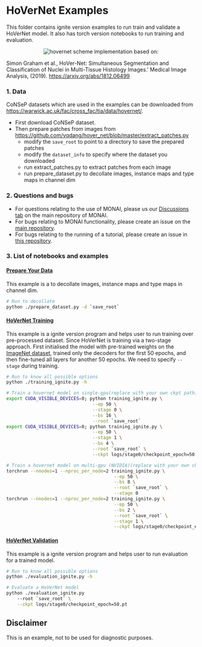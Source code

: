 # HoVerNet Examples

This folder contains ignite version examples to run train and validate a HoVerNet model.
It also has torch version notebooks to run training and evaluation.
<p align="center">
  <img src="https://ars.els-cdn.com/content/image/1-s2.0-S1361841519301045-fx1_lrg.jpg" alt="hovernet scheme")
</p>
implementation based on:

Simon Graham et al., HoVer-Net: Simultaneous Segmentation and Classification of Nuclei in Multi-Tissue Histology Images.' Medical Image Analysis, (2019). https://arxiv.org/abs/1812.06499

### 1. Data

CoNSeP datasets which are used in the examples can be downloaded from https://warwick.ac.uk/fac/cross_fac/tia/data/hovernet/.
- First download CoNSeP dataset.
- Then prepare patches from images from https://github.com/vqdang/hover_net/blob/master/extract_patches.py
    - modify the  `save_root` to point to a directory to save the prepared patches
    - modify the  `dataset_info` to specify where the dataset you downloaded
    - run extract_patches.py to extract patches from each image
    - run prepare_dataset.py to decollate images, instance maps and type maps in channel dim

### 2. Questions and bugs

- For questions relating to the use of MONAI, please us our [Discussions tab](https://github.com/Project-MONAI/MONAI/discussions) on the main repository of MONAI.
- For bugs relating to MONAI functionality, please create an issue on the [main repository](https://github.com/Project-MONAI/MONAI/issues).
- For bugs relating to the running of a tutorial, please create an issue in [this repository](https://github.com/Project-MONAI/Tutorials/issues).


### 3. List of notebooks and examples
#### [Prepare Your Data](./prepare_dataset.py)
This example is a to decollate images, instance maps and type maps in channel dim.

```bash
# Run to decollate
python ./prepare_dataset.py -d `save_root`
```

#### [HoVerNet Training](./training_ignite.py)
This example is a ignite version program and helps user to run training over pre-processed dataset.
Since HoVerNet is training via a two-stage approach. First initialised the model with pre-trained weights on the [ImageNet dataset](https://ieeexplore.ieee.org/document/5206848), trained only the decoders for the first 50 epochs, and then fine-tuned all layers for another 50 epochs. We need to specify `--stage` during training.
```bash
# Run to know all possible options
python ./training_ignite.py -h

# Train a hovernet model on single-gpu(replace with your own ckpt path)
export CUDA_VISIBLE_DEVICES=0; python training_ignite.py \
                                --ep 50 \
                                --stage 0 \
                                --bs 16 \
                                --root `save_root`
export CUDA_VISIBLE_DEVICES=0; python training_ignite.py \
                                --ep 50 \
                                --stage 1 \
                                --bs 4 \
                                --root `save_root` \
                                --ckpt logs/stage0/checkpoint_epoch=50.pt

# Train a hovernet model on multi-gpu (NVIDIA)(replace with your own ckpt path)
torchrun --nnodes=1 --nproc_per_node=2 training_ignite.py \
                                        --ep 50 \
                                        --bs 8 \
                                        --root `save_root` \
                                        --stage 0
torchrun --nnodes=1 --nproc_per_node=2 training_ignite.py \
                                        --ep 50 \
                                        --bs 2 \
                                        --root `save_root` \
                                        --stage 1 \
                                        --ckpt logs/stage0/checkpoint_epoch=50.pt
```

#### [HoVerNet Validation](./evaluation_ignite.py)
This example is a ignite version program and helps user to run evaluation for a trained model.
```bash
# Run to know all possible options
python ./evaluation_ignite.py -h

# Evaluate a HoVerNet model
python ./evaluation_ignite.py
    --root `save_root` \
    --ckpt logs/stage0/checkpoint_epoch=50.pt
```

## Disclaimer

This is an example, not to be used for diagnostic purposes.
